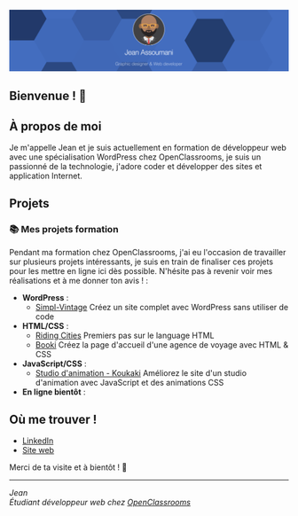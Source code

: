 [![Jean Assoumani](github-bann.png)](https://assoumani.pro)


## Bienvenue ! 👋

## À propos de moi

Je m'appelle Jean et je suis actuellement en formation de développeur web avec une spécialisation WordPress chez OpenClassrooms, je suis un passionné de la technologie, j'adore coder et développer des sites et application Internet.

## Projets

### 📚 Mes projets formation

Pendant ma formation chez OpenClassrooms, j'ai eu l'occasion de travailler sur plusieurs projets intéressants, je suis en train de finaliser ces projets pour les mettre en ligne ici dès possible. N'hésite pas à revenir voir mes réalisations et à me donner ton avis ! :

- **WordPress** : <br>
  - [Simpl-Vintage](https://github.com/jean-assoumani/simpl-vintage) Créez un site complet avec WordPress sans utiliser de code <br>
- **HTML/CSS** : <br>
  - [Riding Cities](https://github.com/jean-assoumani/riding-cities) Premiers pas sur le language HTML<br>
  - [Booki](https://github.com/jean-assoumani/booki) Créez la page d'accueil d'une agence de voyage avec HTML & CSS
- **JavaScript/CSS** : <br>
  - [Studio d'animation - Koukaki](https://github.com/jean-assoumani/studio-koukaki) Améliorez le site d'un studio d'animation avec JavaScript et des animations CSS
- **En ligne bientôt** : 

## Où me trouver !

- [LinkedIn](https://www.linkedin.com/in/a-jean/)
- [Site web](https://assoumani.pro/)

Merci de ta visite et à bientôt ! 🚀

---

*Jean*  
*Étudiant développeur web chez [OpenClassrooms](https://openclassrooms.com/)*
